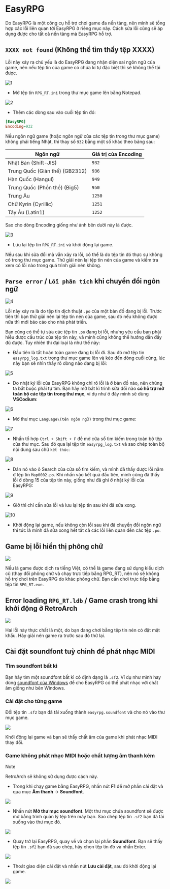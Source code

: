 # EasyRPG

Do EasyRPG là một công cụ hỗ trợ chơi game đa nền tảng, nên mình sẽ tổng hợp các lỗi liên quan tới EasyRPG ở riêng mục này. Cách sửa lỗi cũng sẽ áp dụng được cho tất cả nền tảng mà EasyRPG hỗ trợ.

## `XXXX not found` (Không thể tìm thấy tệp XXXX)

Lỗi này xảy ra chủ yếu là do EasyRPG đang nhận diện sai ngôn ngữ của game, nên nếu tệp tin của game có chứa kí tự đặc biệt thì sẽ không thể tải được.

![1](images/image.png)

* Mở tệp tin `RPG_RT.ini` trong thư mục game lên bằng Notepad.

![2](images/image-1.png)

* Thêm các dòng sau vào cuối tệp tin đó:

```ini
[EasyRPG]
Encoding=932
```

Nếu ngôn ngữ game (hoặc ngôn ngữ của các tệp tin trong thư mục game) không phải tiếng Nhật, thì thay số `932` bằng một số khác theo bảng sau:

| Ngôn ngữ | Giá trị của Encoding |
| --- | --- |
| Nhật Bản (Shift-JIS) | `932` |
| Trung Quốc (Giản thể) (GB2312) | `936` |
| Hàn Quốc (Hangul) | `949` |
| Trung Quốc (Phồn thể) (Big5) | `950` |
| Trung Âu | `1250` |
| Chữ Kyrin (Cyrillic) | `1251` |
| Tây Âu (Latin1) | `1252` |

Sao cho dòng Encoding giống như ảnh bên dưới này là được.

![3](images/image-2.png)

* Lưu lại tệp tin `RPG_RT.ini` và khởi động lại game.

Nếu sau khi sửa đổi mà vẫn xảy ra lỗi, có thể là do tệp tin đó thực sự không có trong thư mục game. Thử giải nén lại tệp tin nén của game và kiểm tra xem có lỗi nào trong quá trình giải nén không.

## `Parse error` / `Lỗi phân tích` khi chuyển đổi ngôn ngữ

![4](images/image-3.png)

Lỗi này xảy ra là do tệp tin dịch thuật `.po` của một bản đồ đang bị lỗi. Trước tiên thì bạn thử giải nén lại tệp tin nén của game, sau đó nếu không được nữa thì mới báo cáo cho nhà phát triển.

Bạn cũng có thể tự sửa các tệp tin `.po` đang bị lỗi, nhưng yêu cầu bạn phải hiểu được cấu trúc của tệp tin này, và mình cũng không thể hướng dẫn đầy đủ được. Tuy nhiên thì đại loại là như thế này:

* Đầu tiên là tắt hoàn toàn game đang bị lỗi đi. Sau đó mở tệp tin `easyrpg_log.txt` trong thư mục game lên và kéo đến dòng cuối cùng, lúc này bạn sẽ nhìn thấy rõ dòng nào đang bị lỗi:

![5](images/image-4.png)

* Do nhật ký lỗi của EasyRPG không chỉ rõ lỗi là ở bản đồ nào, nên chúng ta bắt buộc phải tự tìm. Bạn hãy mở bất kì trình sửa đổi nào **có hỗ trợ mở toàn bộ các tệp tin trong thư mục**, ví dụ như ở đây mình sẽ dùng **VSCodium**:

![6](images/image-5.png)

* Mở thư mục `Language\(tên ngôn ngữ)` trong thư mục game:

![7](images/image-6.png)

* Nhấn tổ hợp `Ctrl + Shift + F` để mở cửa sổ tìm kiếm trong toàn bộ tệp của thư mục. Sau đó qua lại tệp tin `easyrpg_log.txt` và sao chép toàn bộ nội dung sau chữ `kết thúc`:

![8](images/image-7.png)

* Dán nó vào ô Search của cửa sổ tìm kiếm, và mình đã thấy được lỗi nằm ở tệp tin `Map0002.po`. Khi nhấn vào kết quả đầu tiên, mình cũng đã thấy lỗi ở dòng 15 của tệp tin này, giống như đã ghi ở nhật ký lỗi của EasyRPG:

![9](images/image-8.png)

* Giờ thì chỉ cần sửa lỗi và lưu lại tệp tin sau khi đã sửa xong.

![10](images/image-9.png)

* Khởi động lại game, nếu không còn lỗi sau khi đã chuyển đổi ngôn ngữ thì tức là mình đã sửa xong hết tất cả các lỗi liên quan đến các tệp `.po`.

## Game bị lỗi hiển thị phông chữ

![](images/image-14.png)

Nếu là game được dịch ra tiếng Việt, có thể là game đang sử dụng kiểu dịch cũ (thay đổi phông chữ và chạy trực tiếp bằng RPG_RT), nên nó sẽ không hỗ trợ chơi trên EasyRPG do khác phông chữ. Bạn cần chơi trực tiếp bằng tệp tin `RPG_RT.exe`.

## Error loading `RPG_RT.ldb` / Game crash trong khi khởi động ở RetroArch

![](images/image-21.png)

Hai lỗi này thực chất là một, do bạn đang chơi bằng tệp tin nén có đặt mật khẩu. Hãy giải nén game ra trước sau đó thử lại.

## Cài đặt soundfont tuỳ chỉnh để phát nhạc MIDI

### Tìm soundfont bất kì

Bạn hãy tìm một soundfont bất kì có định dạng là `.sf2`. Ví dụ như mình hay dùng [soundfont của Windows](https://musical-artifacts.com/artifacts/713) để cho EasyRPG có thể phát nhạc với chất âm giống như bên Windows.

### Cài đặt cho từng game

Đổi tệp tin `.sf2` bạn đã tải xuống thành `easyrpg.soundfont` và cho nó vào thư mục game.

![](images/image-22.png)

Khởi động lại game và bạn sẽ thấy chất âm của game khi phát nhạc MIDI thay đổi.

### Game không phát nhạc MIDI hoặc chất lượng âm thanh kém

> [!NOTE]
> RetroArch sẽ không sử dụng được cách này.

* Trong khi chạy game bằng EasyRPG, nhấn nút **F1** để mở phần cài đặt và qua mục **Âm thanh** -> **Soundfont**.

![](images/image-23.png)

* Nhấn nút **Mở thư mục soundfont**. Một thư mục chứa soundfont sẽ được mở bằng trình quản lý tệp trên máy bạn. Sao chép tệp tin `.sf2` bạn đã tải xuống vào thư mục đó.

![](images/image-24.png)

* Quay trở lại EasyRPG, quay về và chọn lại phần **Soundfont**. Bạn sẽ thấy tệp tin `.sf2` bạn đã sao chép, hãy chọn tệp tin đó và nhấn Enter.

![](images/image-25.png)

* Thoát giao diện cài đặt và nhấn nút **Lưu cài đặt**, sau đó khởi động lại game.

![](images/image-26.png)
